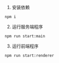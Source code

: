 1. 安装依赖

```
npm i
```

2. 运行服务端程序

```
npm run start:main
```

3. 运行前端程序

```
npm run start:renderer
```
